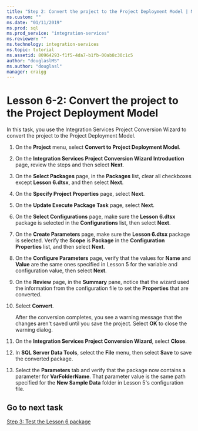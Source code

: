 ```yaml
---
title: "Step 2: Convert the project to the Project Deployment Model | Microsoft Docs"
ms.custom: ""
ms.date: "01/11/2019"
ms.prod: sql
ms.prod_service: "integration-services"
ms.reviewer: ""
ms.technology: integration-services
ms.topic: tutorial
ms.assetid: 80964293-f1f5-4da7-b1fb-00ab8c30c1c5
author: "douglaslMS"
ms.author: "douglasl"
manager: craigg
---
```

# Lesson 6-2: Convert the project to the Project Deployment Model

In this task, you use the Integration Services Project Conversion Wizard to convert the project to the Project Deployment Model.  
  
1.  On the **Project** menu, select **Convert to Project Deployment Model**.  
  
2.  On the **Integration Services Project Conversion Wizard** **Introduction** page, review the steps and then select **Next**.  
  
3.  On the **Select Packages** page, in the **Packages** list, clear all checkboxes except **Lesson 6.dtsx**, and then select **Next**.  
  
4.  On the **Specify Project Properties** page, select **Next**.  
  
5.  On the **Update Execute Package Task** page, select **Next**.  
  
6.  On the **Select Configurations** page, make sure the **Lesson 6.dtsx** package is selected in the **Configurations** list, then select **Next**.  
  
7.  On the **Create Parameters** page, make sure the **Lesson 6.dtsx** package is selected.  Verify the **Scope** is **Package** in the **Configuration Properties** list, and then select **Next**.  
  
8.  On the **Configure Parameters** page, verify that the values for **Name** and **Value** are the same ones specified in Lesson 5 for the variable and configuration value, then select **Next**.  
  
9. On the **Review** page, in the **Summary** pane, notice that the wizard used the information from the configuration file to set the **Properties** that are converted.  
  
10. Select **Convert**.  
  
    After the conversion completes, you see a warning message that the changes aren't saved until you save the project. Select **OK** to close the warning dialog.  
  
11. On the **Integration Services Project Conversion Wizard**, select **Close**.  
  
12. In **SQL Server Data Tools**, select the **File** menu, then select **Save** to save the converted package.  
  
13. Select the **Parameters** tab and verify that the package now contains a parameter for **VarFolderName**. That parameter value is the same path specified for the **New Sample Data** folder in Lesson 5's configuration file.  
  
## Go to next task
[Step 3: Test the Lesson 6 package](../integration-services/lesson-6-3-testing-the-lesson-6-package.md)  
  
  
  
